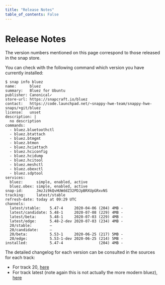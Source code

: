 ```yaml
---
title: "Release Notes"
table_of_contents: False
---
```


# Release Notes

The version numbers mentioned on this page correspond to those released in the
snap store.

You can check with the following command which version you have currently installed:

```text
$ snap info bluez
name:      bluez
summary:   Bluez for Ubuntu
publisher: Canonical✓
store-url: https://snapcraft.io/bluez
contact:   https://code.launchpad.net/~snappy-hwe-team/snappy-hwe-snaps/+git/bluez
license:   unset
description: |
  no description
commands:
  - bluez.bluetoothctl
  - bluez.btattach
  - bluez.btmgmt
  - bluez.btmon
  - bluez.hciattach
  - bluez.hciconfig
  - bluez.hcidump
  - bluez.hcitool
  - bluez.meshctl
  - bluez.obexctl
  - bluez.sdptool
services:
  bluez:      simple, enabled, active
  bluez.obex: simple, enabled, active
snap-id:      JmzJi9kQvHUWddZ32PDJpBRXUpGRxvNS
tracking:     latest/stable
refresh-date: today at 09:29 UTC
channels:
  latest/stable:    5.47-4     2020-04-06 (204) 4MB -
  latest/candidate: 5.48-1     2020-07-08 (229) 4MB -
  latest/beta:      5.48-1     2020-07-03 (229) 4MB -
  latest/edge:      5.48-2-dev 2020-07-03 (234) 4MB -
  20/stable:        –                               
  20/candidate:     –                               
  20/beta:          5.53-1     2020-06-25 (217) 5MB -
  20/edge:          5.53-1-dev 2020-06-25 (214) 5MB -
installed:          5.47-4                (204) 4MB -
```

The detailed changelog for each version can be consulted in the sources for each track:

* For track 20, [here](https://git.launchpad.net/~snappy-hwe-team/snappy-hwe-snaps/+git/bluez/tree/ChangeLog?h=snap-20)
* For track latest (note again this is not actually the more modern bluez),
[here](https://git.launchpad.net/~snappy-hwe-team/snappy-hwe-snaps/+git/bluez/tree/ChangeLog)
